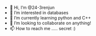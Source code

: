 - 👋 Hi, I’m @24-3renjun
- 👀 I’m interested in databases
- 🌱 I’m currently learning python and C++
- 💞️ I’m looking to collaborate on anything!
- 📫 How to reach me ..... secret :)

<!---
24-3renjun/24-3renjun is a ✨ special ✨ repository because its `README.md` (this file) appears on your GitHub profile.
You can click the Preview link to take a look at your changes.
--->
